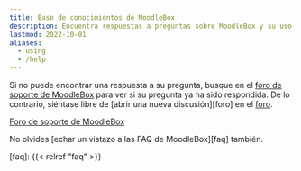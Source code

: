 ```yaml
---
title: Base de conocimientos de MoodleBox
description: Encuentra respuestas a preguntas sobre MoodleBox y su uso.
lastmod: 2022-10-01
aliases:
  - using
  - /help
---
```


Si no puede encontrar una respuesta a su pregunta, busque en el [foro de soporte de MoodleBox][forum] para ver si su pregunta ya ha sido respondida. De lo contrario, siéntase libre de [abrir una nueva discusión][foro] en el [foro][forum].

<p class="text-center"><a href="https://discuss.moodlebox.net/" target="_blank" class="btn btn-template-main btn-lg">Foro de soporte de MoodleBox</a></p>

No olvides [echar un vistazo a las FAQ de MoodleBox][faq] también.

 [forum]: https://discuss.moodlebox.net/
 [faq]: {{< relref "faq" >}}
